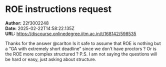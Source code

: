 # ROE instructions request

**Author:** 22f3002248  
**Date:** 2025-02-22T14:58:22.135Z  
**URL:** https://discourse.onlinedegree.iitm.ac.in/t/168142/598535

Thanks for the answer @carlton
Is it safe to assume that ROE is nothing but a “GA with extremely short deadline” since we don’t have proctors ? Or is the ROE more complex structured ?
P.S. I am not saying the questions will be hard or easy, just asking about structure.

